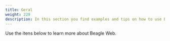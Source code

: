 ```yaml
---
title: Geral
weight: 229
description: In this section you find examples and tips on how to use Beagle Web to its fullest.
---
```


Use the itens below to learn more about Beagle Web.